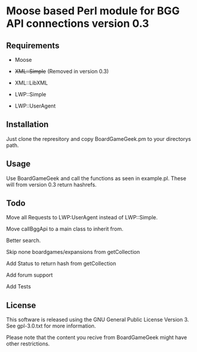 
 # Moose based Perl module for BGG API connections version 0.3
 


 ## Requirements


 * Moose

 * ~~XML::Simple~~ (Removed in version 0.3)

 * XML::LibXML

 * LWP::Simple

 * LWP::UserAgent

 ## Installation

 Just clone the represitory and copy BoardGameGeek.pm to your directorys path. 

 ## Usage 
 
 Use BoardGameGeek and call the functions as seen in example.pl. These will from version 0.3 return hashrefs. 

 ## Todo 

 Move all Requests to LWP:UserAgent instead of LWP::Simple.

 Move callBggApi to a main class to inherit from.

 Better search.

 Skip none boardgames/expansions from getCollection

 Add Status to return hash from getCollection

 Add forum support 

 Add Tests

 ## License 

 This software is released using the GNU General Public License Version 3. See gpl-3.0.txt for more information. 

 Please note that the content you recive from BoardGameGeek might have other restrictions. 

 
